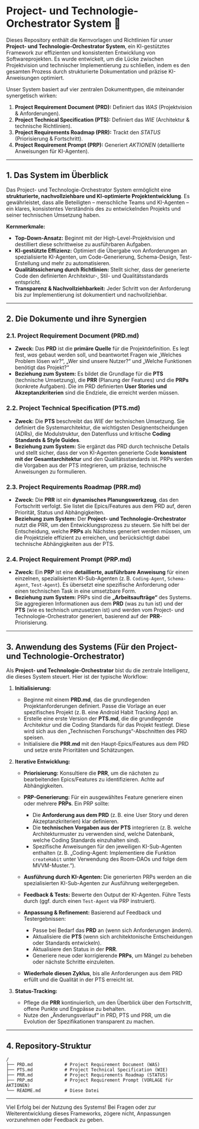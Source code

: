 # **Project- und Technologie-Orchestrator System** 🚀

Dieses Repository enthält die Kernvorlagen und Richtlinien für unser **Project- und Technologie-Orchestrator System**, ein KI-gestütztes Framework zur effizienten und konsistenten Entwicklung von Softwareprojekten. Es wurde entwickelt, um die Lücke zwischen Projektvision und technischer Implementierung zu schließen, indem es den gesamten Prozess durch strukturierte Dokumentation und präzise KI-Anweisungen optimiert.

Unser System basiert auf vier zentralen Dokumenttypen, die miteinander synergetisch wirken:

1. **Project Requirement Document (PRD):** Definiert das *WAS* (Projektvision & Anforderungen).
2. **Project Technical Specification (PTS):** Definiert das *WIE* (Architektur & technische Richtlinien).
3. **Project Requirements Roadmap (PRR):** Trackt den *STATUS* (Priorisierung & Fortschritt).
4. **Project Requirement Prompt (PRP):** Generiert *AKTIONEN* (detaillierte Anweisungen für KI-Agenten).

---

## **1. Das System im Überblick**

Das Project- und Technologie-Orchestrator System ermöglicht eine **strukturierte, nachvollziehbare und KI-optimierte Projektentwicklung**. Es gewährleistet, dass alle Beteiligten – menschliche Teams und KI-Agenten – ein klares, konsistentes Verständnis des zu entwickelnden Projekts und seiner technischen Umsetzung haben.

**Kernmerkmale:**

* **Top-Down-Ansatz:** Beginnt mit der High-Level-Projektvision und destilliert diese schrittweise zu ausführbaren Aufgaben.
* **KI-gestützte Effizienz:** Optimiert die Übergabe von Anforderungen an spezialisierte KI-Agenten, um Code-Generierung, Schema-Design, Test-Erstellung und mehr zu automatisieren.
* **Qualitätssicherung durch Richtlinien:** Stellt sicher, dass der generierte Code den definierten Architektur-, Stil- und Qualitätsstandards entspricht.
* **Transparenz & Nachvollziehbarkeit:** Jeder Schritt von der Anforderung bis zur Implementierung ist dokumentiert und nachvollziehbar.

---

## **2. Die Dokumente und ihre Synergien**

### **2.1. Project Requirement Document (PRD.md)**

* **Zweck:** Das **PRD** ist die **primäre Quelle** für die Projektdefinition. Es legt fest, *was* gebaut werden soll, und beantwortet Fragen wie „Welches Problem lösen wir?“, „Wer sind unsere Nutzer?“ und „Welche Funktionen benötigt das Projekt?“
* **Beziehung zum System:** Es bildet die Grundlage für die **PTS** (technische Umsetzung), die **PRR** (Planung der Features) und die **PRPs** (konkrete Aufgaben). Die im PRD definierten **User Stories und Akzeptanzkriterien** sind die Endziele, die erreicht werden müssen.

### **2.2. Project Technical Specification (PTS.md)**

* **Zweck:** Die **PTS** beschreibt das *WIE* der technischen Umsetzung. Sie definiert die Systemarchitektur, die wichtigsten Designentscheidungen (ADRs), die Modulstruktur, den Datenfluss und kritische **Coding Standards & Style Guides**.
* **Beziehung zum System:** Sie ergänzt das PRD durch technische Details und stellt sicher, dass der von KI-Agenten generierte Code **konsistent mit der Gesamtarchitektur** und den Qualitätsstandards ist. PRPs werden die Vorgaben aus der PTS integrieren, um präzise, technische Anweisungen zu formulieren.

### **2.3. Project Requirements Roadmap (PRR.md)**

* **Zweck:** Die **PRR** ist ein **dynamisches Planungswerkzeug**, das den Fortschritt verfolgt. Sie listet die Epics/Features aus dem PRD auf, deren Priorität, Status und Abhängigkeiten.
* **Beziehung zum System:** Der **Project- und Technologie-Orchestrator** nutzt die PRR, um den Entwicklungsprozess zu steuern. Sie hilft bei der Entscheidung, welche **PRPs** als Nächstes generiert werden müssen, um die Projektziele effizient zu erreichen, und berücksichtigt dabei technische Abhängigkeiten aus der PTS.

### **2.4. Project Requirement Prompt (PRP.md)**

* **Zweck:** Ein **PRP** ist eine **detaillierte, ausführbare Anweisung** für einen einzelnen, spezialisierten KI-Sub-Agenten (z. B. `Coding-Agent`, `Schema-Agent`, `Test-Agent`). Es übersetzt eine spezifische Anforderung oder einen technischen Task in eine umsetzbare Form.
* **Beziehung zum System:** PRPs sind die **„Arbeitsaufträge“** des Systems. Sie aggregieren Informationen aus dem **PRD** (was zu tun ist) und der **PTS** (wie es technisch umzusetzen ist) und werden vom Project- und Technologie-Orchestrator generiert, basierend auf der **PRR**-Priorisierung.

---

## **3. Anwendung des Systems (Für den Project- und Technologie-Orchestrator)**

Als **Project- und Technologie-Orchestrator** bist du die zentrale Intelligenz, die dieses System steuert. Hier ist der typische Workflow:

1. **Initialisierung:**

   * Beginne mit einem **PRD.md**, das die grundlegenden Projektanforderungen definiert. Passe die Vorlage an euer spezifisches Projekt (z. B. eine Android Habit Tracking App) an.
   * Erstelle eine erste Version der **PTS.md**, die die grundlegende Architektur und die Coding Standards für das Projekt festlegt. Diese wird sich aus den „Technischen Forschungs“-Abschnitten des PRD speisen.
   * Initialisiere die **PRR.md** mit den Haupt-Epics/Features aus dem PRD und setze erste Prioritäten und Schätzungen.

2. **Iterative Entwicklung:**

   * **Priorisierung:** Konsultiere die **PRR**, um die nächsten zu bearbeitenden Epics/Features zu identifizieren. Achte auf Abhängigkeiten.
   * **PRP-Generierung:** Für ein ausgewähltes Feature generiere einen oder mehrere **PRPs**. Ein PRP sollte:

     * Die **Anforderung aus dem PRD** (z. B. eine User Story und deren Akzeptanzkriterien) klar definieren.
     * Die **technischen Vorgaben aus der PTS** integrieren (z. B. welche Architekturmuster zu verwenden sind, welche Datenbank, welche Coding Standards einzuhalten sind).
     * Spezifische Anweisungen für den jeweiligen KI-Sub-Agenten enthalten (z. B. „Coding-Agent: Implementiere die Funktion `createHabit` unter Verwendung des Room-DAOs und folge dem MVVM-Muster.“).
   * **Ausführung durch KI-Agenten:** Die generierten PRPs werden an die spezialisierten KI-Sub-Agenten zur Ausführung weitergegeben.
   * **Feedback & Tests:** Bewerte den Output der KI-Agenten. Führe Tests durch (ggf. durch einen `Test-Agent` via PRP instruiert).
   * **Anpassung & Refinement:** Basierend auf Feedback und Testergebnissen:

     * Passe bei Bedarf das **PRD** an (wenn sich Anforderungen ändern).
     * Aktualisiere die **PTS** (wenn sich architektonische Entscheidungen oder Standards entwickeln).
     * Aktualisiere den Status in der **PRR**.
     * Generiere neue oder korrigierende **PRPs**, um Mängel zu beheben oder nächste Schritte einzuleiten.
   * **Wiederhole diesen Zyklus**, bis alle Anforderungen aus dem PRD erfüllt und die Qualität in der PTS erreicht ist.

3. **Status-Tracking:**

   * Pflege die **PRR** kontinuierlich, um den Überblick über den Fortschritt, offene Punkte und Engpässe zu behalten.
   * Nutze den „Änderungsverlauf“ in PRD, PTS und PRR, um die Evolution der Spezifikationen transparent zu machen.

---

## **4. Repository-Struktur**

```plaintext
/
├── PRD.md            # Project Requirement Document (WAS)
├── PTS.md            # Project Technical Specification (WIE)
├── PRR.md            # Project Requirements Roadmap (STATUS)
├── PRP.md            # Project Requirement Prompt (VORLAGE für AKTIONEN)
└── README.md         # Diese Datei
```

---

Viel Erfolg bei der Nutzung des Systems! Bei Fragen oder zur Weiterentwicklung dieses Frameworks, zögere nicht, Anpassungen vorzunehmen oder Feedback zu geben.

